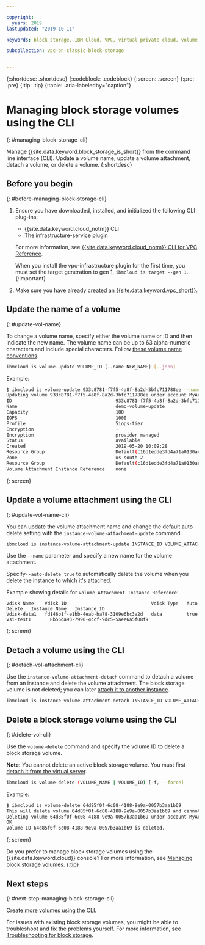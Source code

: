 ```yaml
---

copyright:
  years: 2019
lastupdated: "2019-10-11"

keywords: block storage, IBM Cloud, VPC, virtual private cloud, volume, volume attachment, data storage, virtual server instance, instance

subcollection: vpc-on-classic-block-storage


---
```


{:shortdesc: .shortdesc}
{:codeblock: .codeblock}
{:screen: .screen}
{:pre: .pre}
{:tip: .tip}
{:table: .aria-labeledby="caption"}

# Managing block storage volumes using the CLI
{: #managing-block-storage-cli}

Manage {{site.data.keyword.block_storage_is_short}} from the command line interface (CLI). Update a volume name, update a volume attachment, detach a volume, or delete a volume.
{:shortdesc}

## Before you begin
{: #before-managing-block-storage-cli}

1. Ensure you have downloaded, installed, and initialized the following CLI plug-ins:
    * {{site.data.keyword.cloud_notm}} CLI
    * The infrastructure-service plugin

   For more information, see [{{site.data.keyword.cloud_notm}} CLI for VPC Reference](/docs/vpc-infrastructure-cli-plugin?topic=vpc-infrastructure-cli-plugin-vpc-reference).
   
   When you install the vpc-infrastructure plugin for the first time, you must set the target generation to gen 1, `ibmcloud is target --gen 1`.
   {:important}
   
2. Make sure you have already [created an {{site.data.keyword.vpc_short}}](/docs/vpc-on-classic?topic=vpc-on-classic-getting-started).

## Update the name of a volume
{: #update-vol-name}

To change a volume name, specify either the volume name or ID and then indicate the new name. The volume name can be up to 63 alpha-numeric characters and include special characters. Follow [these volume name conventions](/docs/vpc-on-classic-block-storage?topic=vpc-on-classic-block-storage-managing-block-storage#volume-name-conventions).

```bash
ibmcloud is volume-update VOLUME_ID [--name NEW_NAME] [--json]
```

Example:

```bash
$ ibmcloud is volume-update 933c8781-f7f5-4a8f-8a2d-3bfc711788ee --name demo-volume-update
Updating volume 933c8781-f7f5-4a8f-8a2d-3bfc711788ee under account MyAccount 01 as user user1@mycompany.com...
ID                                      933c8781-f7f5-4a8f-8a2d-3bfc711788ee
Name                                    demo-volume-update
Capacity                                100
IOPS                                    1000
Profile                                 5iops-tier
Encryption                              -
Encryption                              provider managed
Status                                  available
Created                                 2019-05-20 10:09:28
Resource Group                          Default(c16d1edde3fd4a71a0130aed371405a0)
Zone                                    us-south-2
Resource Group                          Default(c16d1edde3fd4a71a0130aed371405a0)
Volume Attachment Instance Reference    none
```
{: screen}

## Update a volume attachment using the CLI
{: #update-vol-name-cli}

You can update the volume attachment name and change the default auto delete setting with the `instance-volume-attachment-update` command.

```bash
ibmcloud is instance-volume-attachment-update INSTANCE_ID VOLUME_ATTACHMENT_ID [--name NEW_NAME] [--auto-delete true | false] [--json]
```

Use the `--name` parameter and specify a new name for the volume attachment.

Specify`--auto-delete true` to automatically delete the volume when you delete the instance to which it's attached.

Example showing details for `Volume Attachment Instance Reference`:

```
Vdisk Name    Vdisk ID                               Vdisk Type   Auto Delete   Instance Name   Instance ID
Vdisk-data1   fd146b1f-e1bb-4eab-ba78-3109e6bc3a2d   data         true          vsi-test1       8b56da93-7990-4ccf-9dc5-5aee6a5f08f9
```
{: screen}

## Detach a volume using the CLI
{: #detach-vol-attachment-cli}

Use the `instance-volume-attachment-detach` command to detach a volume from an instance and delete the volume attachment. The block storage volume is not deleted; you can later [attach it to another instance](/docs/vpc-on-classic-block-storage?topic=vpc-on-classic-block-storage-attaching-block-storage-cli).

```bash
ibmcloud is instance-volume-attachment-detach INSTANCE_ID VOLUME_ATTACHMENT_ID [-f, --force]
```

## Delete a block storage volume using the CLI
{: #delete-vol-cli}

Use the `volume-delete` command and specify the volume ID to delete a block storage volume.

**Note:** You cannot delete an active block storage volume. You must first [detach it from the virtual server](#detach-vol-attachment-cli).

```bash
ibmcloud is volume-delete (VOLUME_NAME | VOLUME_ID) [-f, --force]
```

Example:

```bash
$ ibmcloud is volume-delete 64d85f0f-6c08-4188-9e9a-0057b3aa1b69
This will delete volume 64d85f0f-6c08-4188-9e9a-0057b3aa1b69 and cannot be undone. Continue?> y
Deleting volume 64d85f0f-6c08-4188-9e9a-0057b3aa1b69 under account MyAccount 01 as user user1@mycompany.com...
OK
Volume ID 64d85f0f-6c08-4188-9e9a-0057b3aa1b69 is deleted.
```
{: screen}

Do you prefer to manage block storage volumes using the {{site.data.keyword.cloud}} console? For more information, see [Managing block storage volumes](/docs/vpc-on-classic-block-storage?topic=vpc-on-classic-block-storage-managing-block-storage).
{:tip}

## Next steps
{: #next-step-managing-block-storage-cli}

[Create more volumes using the CLI](/docs/vpc-on-classic-block-storage?topic=vpc-on-classic-block-storage-creating-block-storage-cli).

For issues with existing block storage volumes, you might be able to troubleshoot and fix the problems yourself. For more information, see
[Troubleshooting for block storage](/docs/vpc-on-classic-block-storage?topic=vpc-on-classic-block-storage-troubleshoot).
